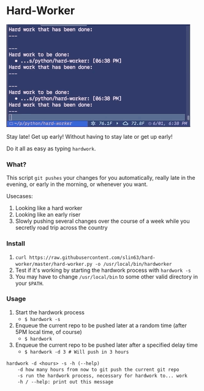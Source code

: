 # Hard-Worker
![](./demo.gif)

Stay late! Get up early! Without having to stay late or get up early!

Do it all as easy as typing `hardwork`.

### What?
This script `git pushes` your changes for you automatically, really late in the evening, or early in the morning, or whenever you want.

Usecases:
1. Looking like a hard worker
2. Looking like an early riser
3. Slowly pushing several changes over the course of a week while you secretly road trip across the country

### Install
1. `curl https://raw.githubusercontent.com/slin63/hard-worker/master/hard-worker.py -o /usr/local/bin/hardworker`
1. Test if it's working by starting the hardwork process with `hardwork -s`
1. You may have to change `/usr/local/bin` to some other valid directory in your `$PATH`.

### Usage
1. Start the hardwork process
    - `$ hardwork -s`
2. Enqueue the current repo to be pushed later at a random time (after 5PM local time, of course)
    - `$ hardwork`
3. Enqueue the current repo to be pushed later after a specified delay time
    - `$ hardwork -d 3 # Will push in 3 hours`


```
hardwork -d <hours> -s -h (--help)
    -d how many hours from now to git push the current git repo
    -s run the hardwork process, necessary for hardwork to... work
    -h / --help: print out this message
```
